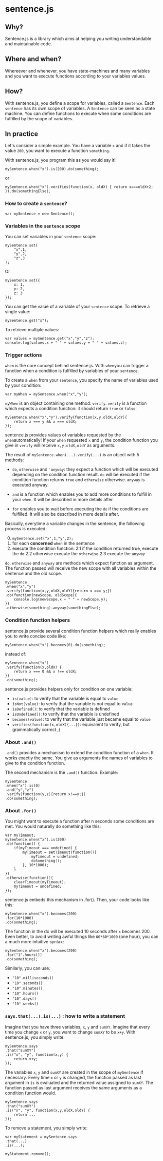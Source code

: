 sentence.js
===========

## Why?
Sentence.js is a library which aims at helping you writing understandable and maintainable code.

## Where and when?
Whereever and whenever, you have state-machines and many variables and you want to execute functions according to your variables values.

## How?
With sentence.js, you define a scope for variables, called a ```Sentence```. Each ```sentence``` has its own scope of variables. A ```Sentence``` can be seen as a state machine. You can define functions to execute when some conditions are fulfilled by the scope of variables.

## In practice
Let's consider a simple example. You have a variable ```x``` and if it takes the value ```200```, you want to execute a function ```something```.

With sentence.js, you program this as you would say it!

```
mySentence.when("x").is(200).do(something);
```

or

```
mySentence.when("x").verifies(function(x, oldX) { return x===oldX+2; }).do(somethingElse); 
```

### How to create a `sentence`?

```
var mySentence = new Sentence();
```

### Variables in the `sentence` scope

You can set variables in your `sentence` scope:
```
mySentence.set(
    "x",1,
    "y",2,
    "z",3
);
```
Or
```
mySentence.set({
    x: 1,
    y: 2,
    z: 3
});
```

You can get the value of a variable of your `sentence` scope.
To retrieve a single value:
```
mySentence.get("x");
```
To retrieve multiple values:
```
var values = mySentence.get("x","y","z");
console.log(values.x + " " + values.y + " " + values.z);
```

### Trigger actions
```when``` is the core concept behind sentence.js. With ``when``you can trigger a function when a condition is fulfilled by variables of your `sentence`.

To create a `when` from your `sentence`, you specify the name of variables used by your condition:

```
var myWhen = mySentence.when("x","y");
```

`myWhen` is an object containing one method: `verify`. `verify` is a function which expects a condition function: it should return `true` or `false`.

```
mySentence.when("x","y").verify(function(x,y,oldX,oldY){
    return x === y && x === oldX;
});
```

sentence.js provides values of variables requested by the ```when```automatically! If your `when` requested `x` and `y`, the condition function you give in `verify` will receive `x,y,oldX,oldY` as arguments.

The result of `mySentence.when(...).verify(...)` is an object with 5 methods:

* `do`, `otherwise` and `'anyway`:  they expect a function which will be executed depending on the condition function result. `do` will be executed if the condition function returns `true` and `otherwise` otherwise. `anyway` is executed anyway.

* `and` is a function which enables you to add more conditions to fulfill in your `when`. It will be described in more details after.

* `for` enables you to wait before executing the `do` if the conditions are fulfilled. It will also be described in more details after.

Basically, everytime a variable changes in the sentence, the following process is executed:

0. `mySentence.set("x",1,"y",2);`
1. for each **concerned** `when` in the sentence
2. execute the condition function:
2.1 if the condition returned true, execute the `do`
2.2 otherwise execute the `otherwise`
2.3 execute the `anyway`

`do`, `otherwise` and `anyway` are methods which expect function as argument. The function passed will receive the new scope with all variables within the sentence and the old scope.

```
mySentence
.when("x","y")
.verify(function(x,y,oldX,oldY){return x === y;})
.do(function(newScope, oldScope){
    console.log(newScope.x + " " + newScope.y);
})
.otherwise(something).anyway(somethingElse);
```

### Condition function helpers
sentence.js provide several condition function helpers which really enables you to write concise code like:

```
mySentence.when("x").becomes(0).do(something);
```

instead of:

```
mySentence.when("x")
.verify(function(x,oldX) {
    return x === 0 && x !== oldX;
})
.do(something);
```

sentence.js provides helpers only for condition on one variable:

* `is(value)`: to verify that the variable is equal to `value`
* `isNot(value)`: to verify that the variable is not equal to `value`
* `isDefined()`: to verify that the variable is defined
* `isUndefined()`: to verify that the variable is undefined
* `becomes(value)`: to verify that the variable just became equal to `value`
* `verifies(function(x,oldX){...})`: equivalent to verify, but grammatically correct ;)

### About `.and()`
`.and()` provides a mechanism to extend the condition function of a `when`. It works exactly the same. You give as arguments the names of variables to give to the condition function.

The second mechanism is the `.and()` function. Example:

```
mySentence
.when("x").is(0)
.and("y","z")
.verify(function(y,z){return x!==y;})
.do(something);
```

### About `.for()`
You might want to execute a function after n seconds some conditions are met. You would naturally do something like this:

```
var myTimeout;
mySentence.when("x").is(200)
.do(function() {
	if(myTimeout === undefined) {
		myTimeout = setTimeout(function(){
			myTimeout = undefined;
			doSomething();
		}, 10*1000);
	}
})
.otherwise(function(){
	clearTimeout(myTimeout);
	myTimeout = undefined;
});
```

sentence.js embeds this mechanism in .for(). Then, your code looks like this:

```
mySentence.when("x").becomes(200)
.for(10*1000)
.do(something);
```

The function in the do will be executed 10 seconds after `x` becomes 200.
Even better, to avoid writing awful things like `60*60*1000` (one hour), you can a much more intuitive syntax:

```
mySentence.when("x").becomes(200)
.for("1".hours())
.do(something);
```

Similarly, you can use:

* `"10".milliseconds()`
* `"10".seconds()`
* `"10".minutes()`
* `"10".hours()`
* `"10".days()`
* `"10".weeks()`

### `says.that(...).is(...)` : how to write a statement

Imagine that you have three variables, `x`, `y` and `sumXY`. Imagine that every time you change `x` or `y`, you want to change `sumXY` to be `x+y`. With sentence.js, you simply write:

```
mySentence.says
.that("sumXY")
.is("x", "y", function(x,y) {
    return x+y;
});
```

The variables `x`, `y` and `sumXY` are created in the scope of `mySentence` if necessary. Every time `x` or `y` is changed, the function passed as last argument in `is` is evaluated and the returned value assigned to `sumXY`. The function passed as last argument receives the same arguments as a condition function would.

```
mySentence.says
.that("sumXY")
.is("x", "y", function(x,y,oldX,oldY) {
    return ...
});
```

To remove a statement, you simply write:

```
var myStatement = mySentence.says
.that(...)
.is(...);

myStatement.remove();
```